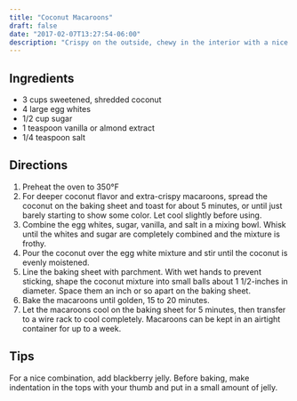 ```yaml
---
title: "Coconut Macaroons"
draft: false
date: "2017-02-07T13:27:54-06:00"
description: "Crispy on the outside, chewy in the interior with a nice taste of coconut."
---
```


## Ingredients

- 3 cups sweetened, shredded coconut
- 4 large egg whites
- 1/2 cup sugar
- 1 teaspoon vanilla or almond extract
- 1/4 teaspoon salt

## Directions

1. Preheat the oven to 350°F
2. For deeper coconut flavor and extra-crispy macaroons, spread the coconut on the baking sheet and toast for about 5 minutes, or until just barely starting to show some color.
   Let cool slightly before using.
3. Combine the egg whites, sugar, vanilla, and salt in a mixing bowl.
   Whisk until the whites and sugar are completely combined and the mixture is frothy.
4. Pour the coconut over the egg white mixture and stir until the coconut is evenly moistened.
5. Line the baking sheet with parchment.
   With wet hands to prevent sticking, shape the coconut mixture into small balls about 1 1/2-inches in diameter.
   Space them an inch or so apart on the baking sheet.
6. Bake the macaroons until golden, 15 to 20 minutes.
7. Let the macaroons cool on the baking sheet for 5 minutes, then transfer to a wire rack to cool completely.
   Macaroons can be kept in an airtight container for up to a week.

## Tips

For a nice combination, add blackberry jelly.
Before baking, make indentation in the tops with your thumb and put in a small amount of jelly.
